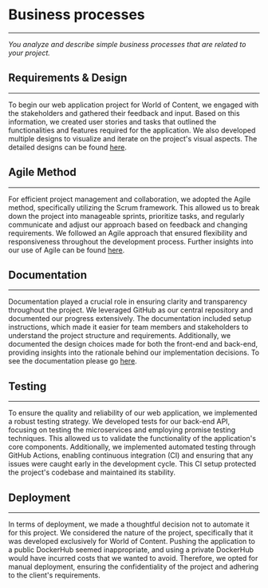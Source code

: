 # Business processes
***
*You analyze and describe simple business processes that are related to your project.*

## Requirements & Design
***
To begin our web application project for World of Content, we engaged with the stakeholders and gathered their feedback and input. Based on this information, we created user stories and tasks that outlined the functionalities and features required for the application. We also developed multiple designs to visualize and iterate on the project's visual aspects. The detailed designs can be found [here](https://github.com/Null-Not-Found/DashBuddy-Documentation/blob/main/Learning%20Outcomes/Requirements%20and%20design.md).

## Agile Method
***
For efficient project management and collaboration, we adopted the Agile method, specifically utilizing the Scrum framework. This allowed us to break down the project into manageable sprints, prioritize tasks, and regularly communicate and adjust our approach based on feedback and changing requirements. We followed an Agile approach that ensured flexibility and responsiveness throughout the development process. Further insights into our use of Agile can be found [here](https://github.com/Null-Not-Found/DashBuddy-Documentation/blob/main/Learning%20Outcomes/Agile%20Method.md).


## Documentation
***
Documentation played a crucial role in ensuring clarity and transparency throughout the project. We leveraged GitHub as our central repository and documented our progress extensively. The documentation included setup instructions, which made it easier for team members and stakeholders to understand the project structure and requirements. Additionally, we documented the design choices made for both the front-end and back-end, providing insights into the rationale behind our implementation decisions. To see the documentation please go [here](https://github.com/Null-Not-Found/DashBuddy-Documentation/tree/main).


## Testing
***
To ensure the quality and reliability of our web application, we implemented a robust testing strategy. We developed tests for our back-end API, focusing on testing the microservices and employing promise testing techniques. This allowed us to validate the functionality of the application's core components. Additionally, we implemented automated testing through GitHub Actions, enabling continuous integration (CI) and ensuring that any issues were caught early in the development cycle. This CI setup protected the project's codebase and maintained its stability.


## Deployment
***
In terms of deployment, we made a thoughtful decision not to automate it for this project. We considered the nature of the project, specifically that it was developed exclusively for World of Content. Pushing the application to a public DockerHub seemed inappropriate, and using a private DockerHub would have incurred costs that we wanted to avoid. Therefore, we opted for manual deployment, ensuring the confidentiality of the project and adhering to the client's requirements.
